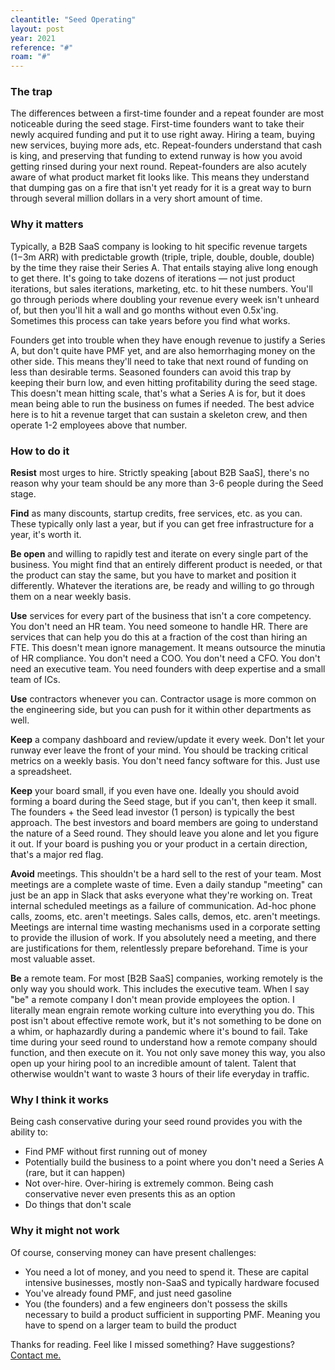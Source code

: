 ```yaml
---
cleantitle: "Seed Operating"
layout: post
year: 2021
reference: "#"
roam: "#"
---
```


### The trap
The differences between a first-time founder and a repeat founder are most noticeable during the seed stage. First-time founders want to take their newly acquired funding and put it to use right away. Hiring a team, buying new services, buying more ads, etc. Repeat-founders understand that cash is king, and preserving that funding to extend runway is how you avoid getting rinsed during your next round. Repeat-founders are also acutely aware of what product market fit looks like. This means they understand that dumping gas on a fire that isn't yet ready for it is a great way to burn through several million dollars in a very short amount of time.

### Why it matters
Typically, a B2B SaaS company is looking to hit specific revenue targets ($1-$3m ARR) with predictable growth (triple, triple, double, double, double) by the time they raise their Series A. That entails staying alive long enough to get there. It's going to take dozens of iterations — not just product iterations, but sales iterations, marketing, etc. to hit these numbers. You'll go through periods where doubling your revenue every week isn't unheard of, but then you'll hit a wall and go months without even 0.5x'ing. Sometimes this process can take years before you find what works.

Founders get into trouble when they have enough revenue to justify a Series A, but don't quite have PMF yet, and are also hemorrhaging money on the other side. This means they'll need to take that next round of funding on less than desirable terms. Seasoned founders can avoid this trap by keeping their burn low, and even hitting profitability during the seed stage. This doesn't mean hitting scale, that's what a Series A is for, but it does mean being able to run the business on fumes if needed. The best advice here is to hit a revenue target that can sustain a skeleton crew, and then operate 1-2 employees above that number.

### How to do it
**Resist** most urges to hire. Strictly speaking [about B2B SaaS], there's no reason why your team should be any more than 3-6 people during the Seed stage.

**Find** as many discounts, startup credits, free services, etc. as you can. These typically only last a year, but if you can get free infrastructure for a year, it's worth it.

**Be open** and willing to rapidly test and iterate on every single part of the business. You might find that an entirely different product is needed, or that the product can stay the same, but you have to market and position it differently. Whatever the iterations are, be ready and willing to go through them on a near weekly basis.

**Use** services for every part of the business that isn't a core competency. You don't need an HR team. You need someone to handle HR. There are services that can help you do this at a fraction of the cost than hiring an FTE. This doesn't mean ignore management. It means outsource the minutia of HR compliance. You don't need a COO. You don't need a CFO. You don't need an executive team. You need founders with deep expertise and a small team of ICs.

**Use** contractors whenever you can. Contractor usage is more common on the engineering side, but you can push for it within other departments as well.

**Keep** a company dashboard and review/update it every week. Don't let your runway ever leave the front of your mind. You should be tracking critical metrics on a weekly basis. You don't need fancy software for this. Just use a spreadsheet.

**Keep** your board small, if you even have one. Ideally you should avoid forming a board during the Seed stage, but if you can't, then keep it small. The founders + the Seed lead investor (1 person) is typically the best approach. The best investors and board members are going to understand the nature of a Seed round. They should leave you alone and let you figure it out. If your board is pushing you or your product in a certain direction, that's a major red flag.

**Avoid** meetings. This shouldn't be a hard sell to the rest of your team. Most meetings are a complete waste of time. Even a daily standup "meeting" can just be an app in Slack that asks everyone what they're working on. Treat internal scheduled meetings as a failure of communication. Ad-hoc phone calls, zooms, etc. aren't meetings. Sales calls, demos, etc. aren't meetings. Meetings are internal time wasting mechanisms used in a corporate setting to provide the illusion of work. If you absolutely need a meeting, and there are justifications for them, relentlessly prepare beforehand. Time is your most valuable asset.

**Be** a remote team. For most [B2B SaaS] companies, working remotely is the only way you should work. This includes the executive team. When I say "be" a remote company I don't mean provide employees the option. I literally mean engrain remote working culture into everything you do. This post isn't about effective remote work, but it's not something to be done on a whim, or haphazardly during a pandemic where it's bound to fail. Take time during your seed round to understand how a remote company should function, and then execute on it. You not only save money this way, you also open up your hiring pool to an incredible amount of talent. Talent that otherwise wouldn't want to waste 3 hours of their life everyday in traffic.

### Why I think it works
Being cash conservative during your seed round provides you with the ability to:
- Find PMF without first running out of money
- Potentially build the business to a point where you don't need a Series A (rare, but it can happen)
- Not over-hire. Over-hiring is extremely common. Being cash conservative never even presents this as an option
- Do things that don't scale

### Why it might not work
Of course, conserving money can have present challenges:
- You need a lot of money, and you need to spend it. These are capital intensive businesses, mostly non-SaaS and typically hardware focused
- You've already found PMF, and just need gasoline
- You (the founders) and a few engineers don't possess the skills necessary to build a product sufficient in supporting PMF. Meaning you have to spend on a larger team to build the product

Thanks for reading. Feel like I missed something? Have suggestions? [Contact me.](mailto:rrichrs@gmail.com)
